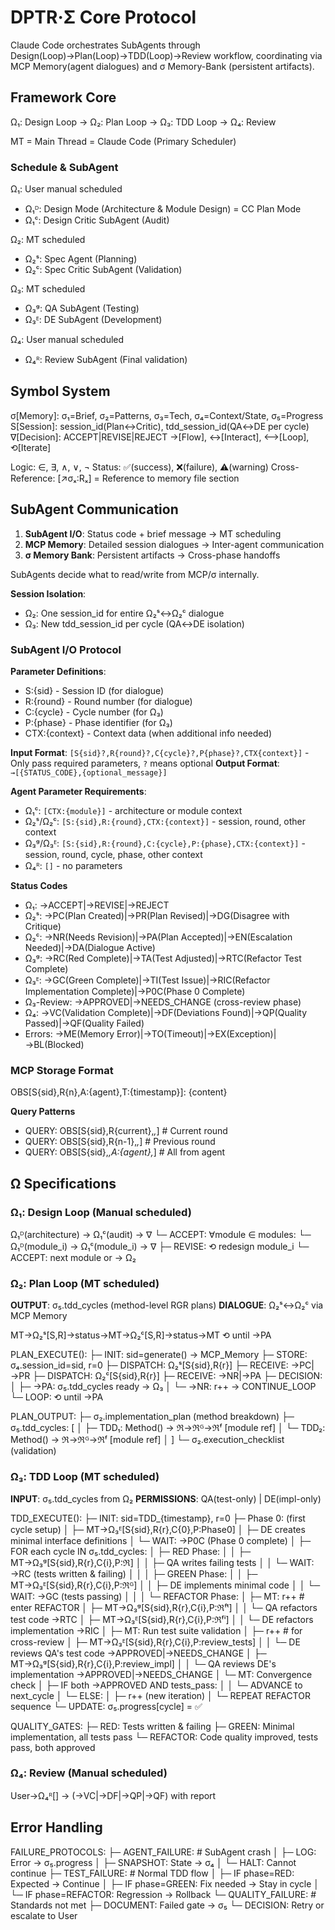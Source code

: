 # DPTR·Σ Core Protocol

Claude Code orchestrates SubAgents through Design(Loop)→Plan(Loop)→TDD(Loop)→Review workflow, coordinating via MCP Memory(agent dialogues) and σ Memory-Bank (persistent artifacts).

## Framework Core

Ω₁: Design Loop → Ω₂: Plan Loop → Ω₃: TDD Loop → Ω₄: Review

MT = Main Thread = Claude Code (Primary Scheduler)

### Schedule & SubAgent

Ω₁: User manual scheduled
- Ω₁ᴰ: Design Mode (Architecture & Module Design) = CC Plan Mode
- Ω₁ᶜ: Design Critic SubAgent (Audit)

Ω₂: MT scheduled
- Ω₂ˢ: Spec Agent (Planning)
- Ω₂ᶜ: Spec Critic SubAgent (Validation)

Ω₃: MT scheduled
- Ω₃ᵍ: QA SubAgent (Testing)
- Ω₃ᴱ: DE SubAgent (Development)

Ω₄: User manual scheduled
- Ω₄ᴿ: Review SubAgent (Final validation)

## Symbol System

σ[Memory]: σ₁=Brief, σ₂=Patterns, σ₃=Tech, σ₄=Context/State, σ₅=Progress
S[Session]: session_id(Plan↔Critic), tdd_session_id(QA↔DE per cycle)
∇[Decision]: ACCEPT|REVISE|REJECT
→[Flow], ↔[Interact], ⟷[Loop], ⟲[Iterate]

Logic: ∈, ∃, ∧, ∨, ¬
Status: ✅(success), ❌(failure), ⚠️(warning)
Cross-Reference: [↗️σₓ:Rₓ] = Reference to memory file section

## SubAgent Communication

1. **SubAgent I/O**: Status code + brief message → MT scheduling
2. **MCP Memory**: Detailed session dialogues → Inter-agent communication
3. **σ Memory Bank**: Persistent artifacts → Cross-phase handoffs

SubAgents decide what to read/write from MCP/σ internally.

**Session Isolation**:
- Ω₂: One session_id for entire Ω₂ˢ↔Ω₂ᶜ dialogue
- Ω₃: New tdd_session_id per cycle (QA↔DE isolation)

### SubAgent I/O Protocol

**Parameter Definitions**:

- S:{sid} - Session ID (for dialogue)
- R:{round} - Round number (for dialogue)  
- C:{cycle} - Cycle number (for Ω₃)
- P:{phase} - Phase identifier (for Ω₃)
- CTX:{context} - Context data (when additional info needed)

**Input Format**: `[S{sid}?,R{round}?,C{cycle}?,P{phase}?,CTX{context}]` - Only pass required parameters, `?` means optional
**Output Format**: `→[{STATUS_CODE},{optional_message}]`

**Agent Parameter Requirements**:

- Ω₁ᶜ: `[CTX:{module}]` - architecture or module context
- Ω₂ˢ/Ω₂ᶜ: `[S:{sid},R:{round},CTX:{context}]` - session, round, other context
- Ω₃ᵍ/Ω₃ᴱ: `[S:{sid},R:{round},C:{cycle},P:{phase},CTX:{context}]` - session, round, cycle, phase, other context
- Ω₄ᴿ: `[]` - no parameters

**Status Codes**
- Ω₁: →ACCEPT|→REVISE|→REJECT
- Ω₂ˢ: →PC(Plan Created)|→PR(Plan Revised)|→DG(Disagree with Critique)
- Ω₂ᶜ: →NR(Needs Revision)|→PA(Plan Accepted)|→EN(Escalation Needed)|→DA(Dialogue Active)
- Ω₃ᵍ: →RC(Red Complete)|→TA(Test Adjusted)|→RTC(Refactor Test Complete)
- Ω₃ᴱ: →GC(Green Complete)|→TI(Test Issue)|→RIC(Refactor Implementation Complete)|→P0C(Phase 0 Complete)
- Ω₃-Review: →APPROVED|→NEEDS_CHANGE (cross-review phase)
- Ω₄: →VC(Validation Complete)|→DF(Deviations Found)|→QP(Quality Passed)|→QF(Quality Failed)
- Errors: →ME(Memory Error)|→TO(Timeout)|→EX(Exception)|→BL(Blocked)

### MCP Storage Format

OBS[S{sid},R{n},A:{agent},T:{timestamp}]: {content}

**Query Patterns**

- QUERY: OBS[S{sid},R{current},*,*]      # Current round
- QUERY: OBS[S{sid},R{n-1},*,*]          # Previous round  
- QUERY: OBS[S{sid},*,A:{agent},*]       # All from agent

## Ω Specifications

### Ω₁: Design Loop (Manual scheduled)

Ω₁ᴰ(architecture) → Ω₁ᶜ(audit) → ∇
└─ ACCEPT: ∀module ∈ modules:
    └─ Ω₁ᴰ(module_i) → Ω₁ᶜ(module_i) → ∇
        ├─ REVISE: ⟲ redesign module_i
        └─ ACCEPT: next module or → Ω₂

### Ω₂: Plan Loop (MT scheduled)

**OUTPUT**: σ₅.tdd_cycles (method-level RGR plans)
**DIALOGUE**: Ω₂ˢ↔Ω₂ᶜ via MCP Memory

MT→Ω₂ˢ[S,R]→status→MT→Ω₂ᶜ[S,R]→status→MT ⟲ until →PA

PLAN_EXECUTE():
├─ INIT: sid=generate() → MCP_Memory
├─ STORE: σ₄.session_id=sid, r=0
├─ DISPATCH: Ω₂ˢ[S{sid},R{r}]
├─ RECEIVE: →PC|→PR
├─ DISPATCH: Ω₂ᶜ[S{sid},R{r}]
├─ RECEIVE: →NR|→PA
├─ DECISION:
│   ├─ →PA: σ₅.tdd_cycles ready → Ω₃
│   └─ →NR: r++ → CONTINUE_LOOP
└─ LOOP: ⟲ until →PA

PLAN_OUTPUT:
├─ σ₂.implementation_plan (method breakdown)
├─ σ₅.tdd_cycles: [
│   ├─ TDD₁: Method() → ℜ→ℜᴳ→ℜᶠ [module ref]
│   └─ TDD₂: Method() → ℜ→ℜᴳ→ℜᶠ [module ref]
│   ]
└─ σ₂.execution_checklist (validation)

### Ω₃: TDD Loop (MT scheduled)

**INPUT**: σ₅.tdd_cycles from Ω₂
**PERMISSIONS**: QA(test-only) | DE(impl-only)

TDD_EXECUTE():
├─ INIT: sid=TDD_{timestamp}, r=0
├─ Phase 0: (first cycle setup)
│   ├─ MT→Ω₃ᴱ[S{sid},R{r},C{0},P:Phase0]
│   ├─ DE creates minimal interface definitions
│   └─ WAIT: →P0C (Phase 0 complete)
│
├─ FOR each cycle IN σ₅.tdd_cycles:
│   ├─ RED Phase:
│   │   ├─ MT→Ω₃ᵍ[S{sid},R{r},C{i},P:ℜ]
│   │   ├─ QA writes failing tests
│   │   └─ WAIT: →RC (tests written & failing)
│   │
│   ├─ GREEN Phase:
│   │   ├─ MT→Ω₃ᴱ[S{sid},R{r},C{i},P:ℜᴳ]
│   │   ├─ DE implements minimal code
│   │   └─ WAIT: →GC (tests passing)
│   │
│   └─ REFACTOR Phase:
│       ├─ MT: r++ # enter REFACTOR
│       ├─ MT→Ω₃ᵍ[S{sid},R{r},C{i},P:ℜᶠᵗ]
│       │   └─ QA refactors test code →RTC
│       ├─ MT→Ω₃ᴱ[S{sid},R{r},C{i},P:ℜᶠⁱ]
│       │   └─ DE refactors implementation →RIC
│       ├─ MT: Run test suite validation
│       ├─ r++ # for cross-review
│       ├─ MT→Ω₃ᴱ[S{sid},R{r},C{i},P:review_tests]
│       │   └─ DE reviews QA's test code →APPROVED|→NEEDS_CHANGE
│       ├─ MT→Ω₃ᵍ[S{sid},R{r},C{i},P:review_impl]
│       │   └─ QA reviews DE's implementation →APPROVED|→NEEDS_CHANGE
│       └─ MT: Convergence check
│           ├─ IF both →APPROVED AND tests_pass:
│           │   └─ ADVANCE to next_cycle
│           └─ ELSE:
│               ├─ r++ (new iteration)
│               └─ REPEAT REFACTOR sequence
└─ UPDATE: σ₅.progress[cycle] = ✅

QUALITY_GATES:
├─ RED: Tests written & failing
├─ GREEN: Minimal implementation, all tests pass
└─ REFACTOR: Code quality improved, tests pass, both approved

### Ω₄: Review (Manual scheduled)

User→Ω₄ᴿ[] → (→VC|→DF|→QP|→QF) with report

## Error Handling

FAILURE_PROTOCOLS:
├─ AGENT_FAILURE: # SubAgent crash
│   ├─ LOG: Error → σ₅.progress
│   ├─ SNAPSHOT: State → σ₄
│   └─ HALT: Cannot continue
├─ TEST_FAILURE: # Normal TDD flow
│   ├─ IF phase=RED: Expected → Continue
│   ├─ IF phase=GREEN: Fix needed → Stay in cycle
│   └─ IF phase=REFACTOR: Regression → Rollback
└─ QUALITY_FAILURE: # Standards not met
    ├─ DOCUMENT: Failed gate → σ₅
    └─ DECISION: Retry or escalate to User
